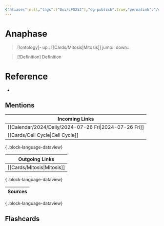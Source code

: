 ```yaml
---
{"aliases":null,"tags":["Uni/LFS252"],"dg-publish":true,"permalink":"/cards/anaphase/","dgPassFrontmatter":true}
---
```


# Anaphase

> [!ontology]-
> up:: [[Cards/Mitosis\|Mitosis]]
> jump:: 
> down:: 

> [!Definition] Definition

# Reference

- 

## Mentions

| Incoming Links                                            |
| --------------------------------------------------------- |
| [[Calendar/2024/Daily/2024-07-26 Fri\|2024-07-26 Fri]] |
| [[Cards/Cell Cycle\|Cell Cycle]]                       |

{ .block-language-dataview}

| Outgoing Links                |
| ----------------------------- |
| [[Cards/Mitosis\|Mitosis]] |

{ .block-language-dataview}

| Sources |
| ------- |

{ .block-language-dataview}

## Flashcards